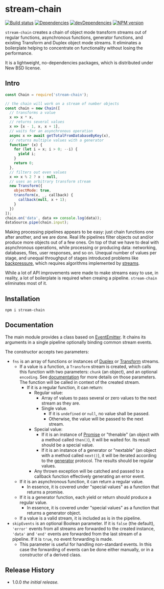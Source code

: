 # stream-chain

[![Build status][travis-image]][travis-url]
[![Dependencies][deps-image]][deps-url]
[![devDependencies][dev-deps-image]][dev-deps-url]
[![NPM version][npm-image]][npm-url]

`stream-chain` creates a chain of object mode transform streams out of regular functions, asynchronous functions, generator functions, and existing Transform and Duplex object mode streams. It eliminates a boilerplate helping to concentrate on functionality without losing the performance.

It is a lightweight, no-dependencies packages, which is distributed under New BSD license.

## Intro

```js
const Chain = require('stream-chain');

// the chain will work on a stream of number objects
const chain = new Chain([
  // transforms a value
  x => x * x,
  // returns several values
  x => [x - 1, x, x + 1],
  // waits for an asynchronous operation
  async x => await getTotalFromDatabaseByKey(x),
  // returns multiple values with a generator
  function* (x) {
    for (let i = x; i > 0; --i) {
      yield i;
    }
    return 0;
  },
  // filters out even values
  x => x % 2 ? x : null,
  // uses an arbitrary transform stream
  new Transform({
    objectMode: true,
    transform(x, _, callback) {
      callback(null, x + 1);
    }
  })
]);
chain.on('data', data => console.log(data));
dataSource.pipe(chain.input);
```

Making processing pipelines appears to be easy: just chain functions one after another, and we are done. Real life pipelines filter objects out and/or produce more objects out of a few ones. On top of that we have to deal with asynchronous operations, while processing or producing data: networking, databases, files, user responses, and so on. Unequal number of values per stage, and unequal throughput of stages introduced problems like [backpressure](https://nodejs.org/en/docs/guides/backpressuring-in-streams/), which requires algorithms implemented by [streams](https://nodejs.org/api/stream.html).

While a lot of API improvements were made to make streams easy to use, in reality, a lot of boilerplate is required when creaing a pipeline. `stream-chain` eliminates most of it.

## Installation

```
npm i stream-chain
```

## Documentation

The main module provides a class based on [EventEmitter](https://nodejs.org/api/events.html#events_class_eventemitter). It chains its arguments in a single pipeline optionally binding common stream events.

The constructor accepts two parameters:

* `fns` is an array of functions or instances of [Duplex](https://nodejs.org/api/stream.html#stream_class_stream_duplex) or [Transform](https://nodejs.org/api/stream.html#stream_class_stream_transform) streams.
  * If a value is a function, a `Transform` stream is created, which calls this function with two parameters: `chunk` (an object), and an optional `encoding`. See [documentation](https://nodejs.org/api/stream.html#stream_transform_transform_chunk_encoding_callback) for more details on those parameters. The function will be called in context of the created stream.
    * If it is a regular function, it can return:
      * Regular value:
        * Array of values to pass several or zero values to the next stream as they are.
        * Single value.
          * If it is `undefined` or `null`, no value shall be passed.
          * Otherwise, the value will be passed to the next stream.
      * Special value:
        * If it is an instance of [Promise](https://developer.mozilla.org/en-US/docs/Web/JavaScript/Reference/Global_Objects/Promise) or "thenable" (an object with a method called `then()`), it will be waited for. Its result should be a special value.
        * If it is an instance of a generator or "nextable" (an object with a method called `next()`), it will be iterated according to the [generator](https://developer.mozilla.org/en-US/docs/Web/JavaScript/Reference/Global_Objects/Generator) protocol. The results should be regular values.
      * Any thrown exception will be catched and passed to a callback function effectively generating an error event.
  * If it is an asynchronous function, it can return a regular value.
    * In essence, it is covered under "special values" as a function that returns a promise.
  * If it is a generator function, each yield or return should produce a regular value.
    * In essence, it is covered under "special values" as a function that returns a generator object.
  * If a value is a valid stream, it is included as is in the pipeline.
* `skipEvents` is an optional Boolean parameter. If it is `false` (the default), `'error'` events from all streams are forwarded to the created instance, `'data'` and `'end'` events are forwarded from the last stream of a pipeline. If it is `true`, no event forwarding is made.
  * This parameter is useful for handling non-standard events. In this case the forwarding of events can be done either manually, or in a constructor of a derived class.

## Release History

- 1.0.0 *the initial release.*

[npm-image]:      https://img.shields.io/npm/v/stream-chain.svg
[npm-url]:        https://npmjs.org/package/stream-chain
[deps-image]:     https://img.shields.io/david/uhop/stream-chain.svg
[deps-url]:       https://david-dm.org/uhop/stream-chain
[dev-deps-image]: https://img.shields.io/david/dev/uhop/stream-chain.svg
[dev-deps-url]:   https://david-dm.org/uhop/stream-chain?type=dev
[travis-image]:   https://img.shields.io/travis/uhop/stream-chain.svg
[travis-url]:     https://travis-ci.org/uhop/stream-chain

